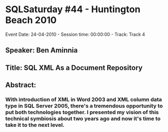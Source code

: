 # SQLSaturday #44 - Huntington Beach 2010
Event Date: 24-04-2010 - Session time: 00:00:00 - Track: Track 4
## Speaker: Ben Aminnia
## Title: SQL XML As a Document Repository
## Abstract:
### With introduction of XML in Word 2003 and XML column data type in SQL Server 2005, there's a tremendous opportunity to put both technologies together.  I presented my vision of this technical symbiosis about two years ago and now it's time to take it to the next level.
